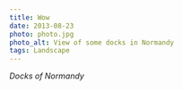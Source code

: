 ```yaml
---
title: Wow
date: 2013-08-23
photo: photo.jpg
photo_alt: View of some docks in Normandy
tags: Landscape
---
```


_Docks of Normandy_
